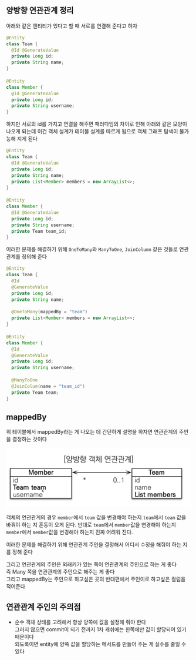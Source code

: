 ## 양방향 연관관계 정리

아래와 같은 엔티티가 있다고 할 때 서로를 연결해 준다고 하자

```java
@Entity
class Team {
  @Id @GenerateValue
  private Long id;
  private String name;
}

@Entity
class Member {
  @Id @GenerateValue
  private Long id;
  private String username;
}
```

하지만 서로의 id를 가지고 연결을 해주면 패러다임의 차이로 인해 아래와 같은 모양이 나오게 되는데
이건 객체 설계가 테이블 설계를 따르게 됨으로 객체 그래프 탐색이 불가능해 지게 된다

```java
@Entity
class Team {
  @Id @GenerateValue
  private Long id;
  private String name;
  private List<Member> members = new ArrayList<>;
}

@Entity
class Member {
  @Id @GenerateValue
  private Long id;
  private String username;
  private Team team_id;
}
```

이러한 문제를 해결하기 위해 `OneToMany`와 `ManyToOne`, `JoinColumn` 같은 것들로 연관관계를 정의해 준다

```java
@Entity
class Team {
  @Id
  @GenerateValue
  private Long id;
  private String name;

  @OneToMany(mappedBy = "team")
  private List<Member> members = new ArrayList<>;
}

@Entity
class Member {
  @Id
  @GenerateValue
  private Long id;
  private String username;

  @ManyToOne
  @JoinColum(name = "team_id")
  private Team team;
}
```

## mappedBy

위 테이블에서 mappedBy라는 게 나오는 데 간단하게 설명을 하자면 연관관계의 주인을 결정하는 것이다

![mappedBy](./img/mappedBy_img.png)

객체의 연관관계의 경우 `member`에서 `team` 값을 변경해야 하는지 `team`에서 `team` 값을 바꿔야 하는 지 혼동이 오게 된다. 반대로 `team`에서 `member`값을 변경해야 하는지 `member`에서 `member`값을 변경해야 하는지 진짜 어려워 진다.

이러한 문제를 해결하기 위해 연관관계 주인을 결정해서 어디서 수정을 해줘야 하는 지를 정해 준다

그리고 연관관계의 주인은 외래키가 있는 쪽이 연관관계의 주인으로 하는 게 좋다<br>
즉 Many 쪽을 연관관계의 주인으로 해주는 게 좋다<br>
그리고 mappedBy는 주인으로 하고싶은 곳의 반대편에서 주인이로 하고싶은 컬럼을 적어준다

## 연관관계 주인의 주의점

- 순수 객체 상태를 고려해서 항상 양쪽에 값을 설정해 줘야 한다<br>
  그러지 않으면 commit이 되기 전까지 1차 캐쉬에는 한쪽에만 값이 할당되어 있기 때문이다<br>
  되도록이면 entity에 양쪽 값을 할당하는 메서드를 만들어 주는 게 실수를 줄일 수 있다
